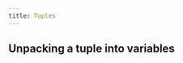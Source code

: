 ```yaml
---
title: Tuples
---
```


## Unpacking a tuple into variables

```{.input include=code/tuples01.nim}
```

